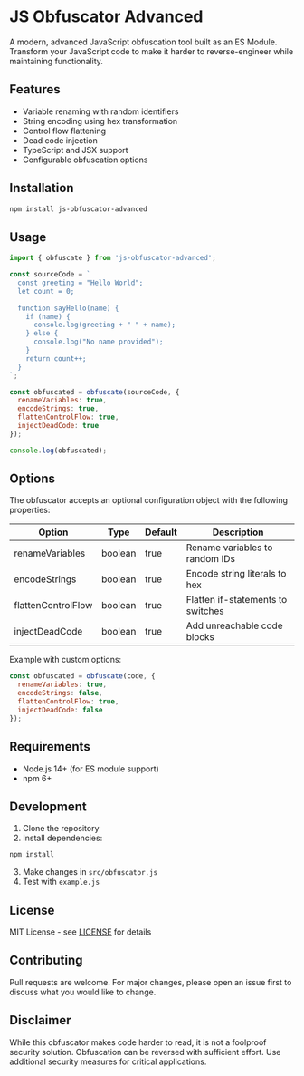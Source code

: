 # JS Obfuscator Advanced

A modern, advanced JavaScript obfuscation tool built as an ES Module. Transform your JavaScript code to make it harder to reverse-engineer while maintaining functionality.

## Features

- Variable renaming with random identifiers
- String encoding using hex transformation
- Control flow flattening
- Dead code injection
- TypeScript and JSX support
- Configurable obfuscation options

## Installation

```bash
npm install js-obfuscator-advanced
```

## Usage

```javascript
import { obfuscate } from 'js-obfuscator-advanced';

const sourceCode = `
  const greeting = "Hello World";
  let count = 0;
  
  function sayHello(name) {
    if (name) {
      console.log(greeting + " " + name);
    } else {
      console.log("No name provided");
    }
    return count++;
  }
`;

const obfuscated = obfuscate(sourceCode, {
  renameVariables: true,
  encodeStrings: true,
  flattenControlFlow: true,
  injectDeadCode: true
});

console.log(obfuscated);
```

## Options

The obfuscator accepts an optional configuration object with the following properties:

| Option             | Type    | Default | Description                       |
|--------------------|---------|---------|-----------------------------------|
| renameVariables   | boolean | true    | Rename variables to random IDs    |
| encodeStrings     | boolean | true    | Encode string literals to hex     |
| flattenControlFlow| boolean | true    | Flatten if-statements to switches |
| injectDeadCode    | boolean | true    | Add unreachable code blocks       |

Example with custom options:
```javascript
const obfuscated = obfuscate(code, {
  renameVariables: true,
  encodeStrings: false,
  flattenControlFlow: true,
  injectDeadCode: false
});
```

## Requirements

- Node.js 14+ (for ES module support)
- npm 6+

## Development

1. Clone the repository
2. Install dependencies:
```bash
npm install
```
3. Make changes in `src/obfuscator.js`
4. Test with `example.js`

## License

MIT License - see [LICENSE](LICENSE) for details

## Contributing

Pull requests are welcome. For major changes, please open an issue first to discuss what you would like to change.

## Disclaimer

While this obfuscator makes code harder to read, it is not a foolproof security solution. Obfuscation can be reversed with sufficient effort. Use additional security measures for critical applications.
